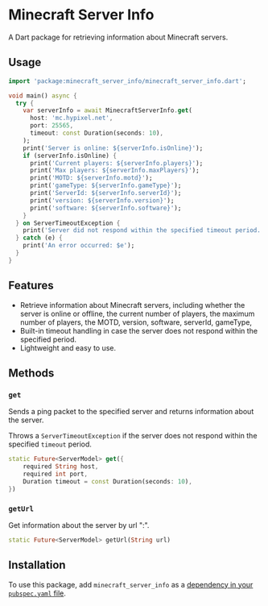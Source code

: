 # Minecraft Server Info

A Dart package for retrieving information about Minecraft servers.

## Usage

```dart
import 'package:minecraft_server_info/minecraft_server_info.dart';

void main() async {
  try {
    var serverInfo = await MinecraftServerInfo.get(
      host: 'mc.hypixel.net',
      port: 25565,
      timeout: const Duration(seconds: 10),
    );
    print('Server is online: ${serverInfo.isOnline}');
    if (serverInfo.isOnline) {
      print('Current players: ${serverInfo.players}');
      print('Max players: ${serverInfo.maxPlayers}');
      print('MOTD: ${serverInfo.motd}');
      print('gameType: ${serverInfo.gameType}');
      print('ServerId: ${serverInfo.serverId}');
      print('version: ${serverInfo.version}');
      print('software: ${serverInfo.software}');
    }
  } on ServerTimeoutException {
    print('Server did not respond within the specified timeout period.');
  } catch (e) {
    print('An error occurred: $e');
  }
}
```

## Features

- Retrieve information about Minecraft servers, including whether the server is online or offline, the current number of players, the maximum number of players, the MOTD, version, software, serverId, gameType,
- Built-in timeout handling in case the server does not respond within the specified period.
- Lightweight and easy to use.

## Methods

### `get`

Sends a ping packet to the specified server and returns information about the server.

Throws a `ServerTimeoutException` if the server does not respond within the specified `timeout` period.

```dart
static Future<ServerModel> get({
    required String host,
    required int port,
    Duration timeout = const Duration(seconds: 10),
})
```

### `getUrl`

Get information about the server by url "<host>:<port>".

```dart
static Future<ServerModel> getUrl(String url)
```

## Installation

To use this package, add `minecraft_server_info` as a [dependency in your `pubspec.yaml` file](https://flutter.dev/docs/development/packages-and-plugins/using-packages).